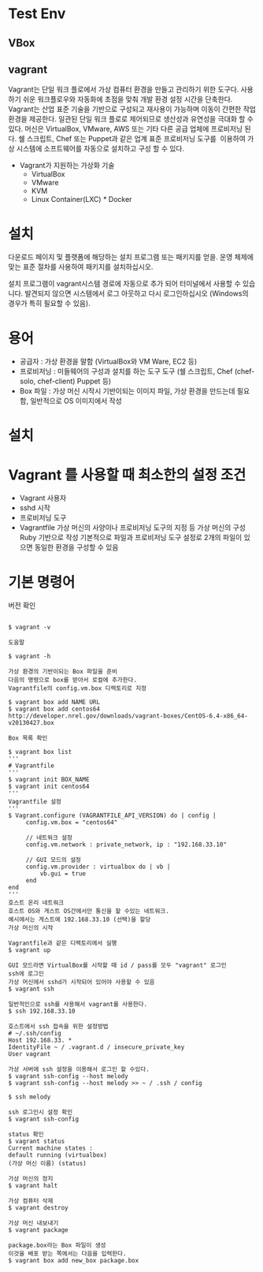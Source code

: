 Test Env
=========
VBox
-------


vagrant
-------
Vagrant는 단일 워크 플로에서 가상 컴퓨터 환경을 만들고 관리하기 위한 도구다. 사용하기 쉬운 워크플로우와 자동화에 초점을 맞춰 개발 환경 설정 시간을 단축한다. Vagrant는 산업 표준 기술을 기반으로 구성되고 재사용이 가능하며 이동이 간편한 작업 환경을 제공한다. 일관된 단일 워크 플로로 제어되므로 생산성과 유연성을 극대화 할 수 있다. 머신은 VirtualBox, VMware, AWS 또는 기타 다른 공급 업체에 프로비저닝 된다. 쉘 스크립트, Chef 또는 Puppet과 같은 업계 표준 프로비저닝 도구를  이용하여 가상 시스템에 소프트웨어를 자동으로 설치하고 구성 할 수 있다.
* Vagrant가 지원하는 가상화 기술
  * VirtualBox
  * VMware
  * KVM
  * Linux Container(LXC)
  * Docker
  
# 설치
다운로드 페이지 및 플랫폼에 해당하는 설치 프로그램 또는 패키지를 얻을. 운영 체제에 맞는 표준 절차를 사용하여 패키지를 설치하십시오.

설치 프로그램이 vagrant시스템 경로에 자동으로 추가 되어 터미널에서 사용할 수 있습니다. 발견되지 않으면 시스템에서 로그 아웃하고 다시 로그인하십시오 (Windows의 경우가 특히 필요할 수 있음).
 
# 용어
* 공급자 : 가상 환경을 말함 (VirtualBox와 VM Ware, EC2 등)
* 프로비저닝 : 미들웨어의 구성과 설치를 하는 도구 도구 (쉘 스크립트, Chef (chef-solo, chef-client) Puppet 등)
* Box 파일 : 가상 머신 시작시 기반이되는 이미지 파일, 가상 환경을 만드는데 필요함, 일반적으로 OS 이미지에서 작성

# 설치

# Vagrant 를 사용할 때 최소한의 설정 조건
 - Vagrant 사용자
 - sshd 시작
 - 프로비저닝 도구
 - Vagrantfile
가상 머신의 사양이나 프로비저닝 도구의 지정 등 가상 머신의 구성
Ruby 기반으로 작성
기본적으로 파일과 프로비저닝 도구 설정로 2개의 파일이 있으면 동일한 환경을 구성할 수 있음

# 기본 명령어
버전 확인
<pre><code>
$ vagrant -v

도움말

$ vagrant -h

가상 환경의 기반이되는 Box 파일을 준비
다음의 명령으로 box를 받아서 로컬에 추가한다.
Vagrantfile의 config.vm.box 디렉토리로 지정

$ vagrant box add NAME URL
$ vagrant box add centos64 http://developer.nrel.gov/downloads/vagrant-boxes/CentOS-6.4-x86_64-v20130427.box

Box 목록 확인

$ vagrant box list
'''
# Vagrantfile
'''
$ vagrant init BOX_NAME
$ vagrant init centos64
'''
Vagrantfile 설정
'''
$ Vagrant.configure (VAGRANTFILE_API_VERSION) do | config |
     config.vm.box = "centos64"

     // 네트워크 설정
     config.vm.network : private_network, ip : "192.168.33.10"

     // GUI 모드의 설정
     config.vm.provider : virtualbox do | vb |
         vb.gui = true
     end
end
'''
호스트 온리 네트워크
호스트 OS와 게스트 OS간에서만 통신을 할 수있는 네트워크.
예시에서는 게스트에 192.168.33.10 (선택)을 할당
가상 머신의 시작

Vagrantfile과 같은 디렉토리에서 실행
$ vagrant up

GUI 모드라면 VirtualBox를 시작할 때 id / pass를 모두 "vagrant" 로그인
ssh에 로그인
가상 머신에서 sshd가 시작되어 있어야 사용할 수 있음
$ vagrant ssh

일반적인으로 ssh를 사용해서 vagrant를 사용한다.
$ ssh 192.168.33.10

호스트에서 ssh 접속을 위한 설정방법
# ~/.ssh/config
Host 192.168.33. *
IdentityFile ~ / .vagrant.d / insecure_private_key
User vagrant

가상 서버에 ssh 설정을 이용해서 로그인 할 수있다.
$ vagrant ssh-config --host melody
$ vagrant ssh-config --host melody >> ~ / .ssh / config

$ ssh melody

ssh 로그인시 설정 확인
$ vagrant ssh-config

status 확인
$ vagrant status
Current machine states :
default running (virtualbox)
(가상 머신 이름) (status)

가상 머신의 정지
$ vagrant halt

가상 컴퓨터 삭제
$ vagrant destroy

가상 머신 내보내기
$ vagrant package

package.box라는 Box 파일이 생성
이것을 배포 받는 쪽에서는 다음을 입력한다.
$ vagrant box add new_box package.box

